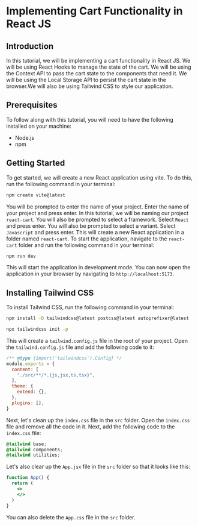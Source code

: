 # Implementing Cart Functionality in React JS

## Introduction
In this tutorial, we will be implementing a cart functionality in React JS. We will be using React Hooks to manage the state of the cart. We will be using the Context API to pass the cart state to the components that need it. We will be using the Local Storage API to persist the cart state in the browser.We will also be using Tailwind CSS to style our application.

## Prerequisites
To follow along with this tutorial, you will need to have the following installed on your machine:
- Node.js
- npm

## Getting Started
To get started, we will create a new React application using vite. To do this, run the following command in your terminal:

```bash
npm create vite@latest
```

You will be prompted to enter the name of your project. Enter the name of your project and press enter. In this tutorial, we will be naming our project `react-cart`. You will also be prompted to select a framework. Select `React` and press enter. You will also be prompted to select a variant. Select `Javascript` and press enter. This will create a new React application in a folder named `react-cart`. To start the application, navigate to the `react-cart` folder and run the following command in your terminal:

```bash
npm run dev
```

This will start the application in development mode. You can now open the application in your browser by navigating to `http://localhost:5173`.

## Installing Tailwind CSS
To install Tailwind CSS, run the following command in your terminal:

```bash
npm install -D tailwindcss@latest postcss@latest autoprefixer@latest
```
```bash
npx tailwindcss init -p
```

This will create a `tailwind.config.js` file in the root of your project. Open the `tailwind.config.js` file and add the following code to it:

```js
/** @type {import('tailwindcss').Config} */
module.exports = {
  content: [
    "./src/**/*.{js,jsx,ts,tsx}",
  ],
  theme: {
    extend: {},
  },
  plugins: [],
}
```

Next, let's clean up the `index.css` file in the `src` folder. Open the `index.css` file and remove all the code in it. Next, add the following code to the `index.css` file:

```css
@tailwind base;
@tailwind components;
@tailwind utilities;
```

Let's also clear up the `App.jsx` file in the `src` folder so that it looks like this:

```jsx
function App() {
  return (
    <>
    </>
  )
}
```
You can also delete the `App.css` file in the `src` folder.







